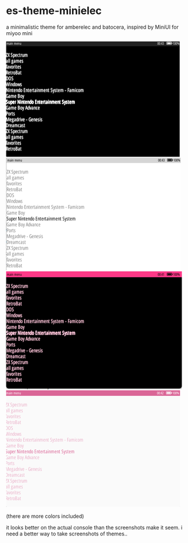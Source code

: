 # es-theme-minielec
a minimalistic theme for amberelec and batocera, inspired by MiniUI for miyoo mini

![](screenshots/minielec_dark_monochrome.png)
![](screenshots/minielec_light_monochrome.png)
![](screenshots/minielec_dark_pink.png)
![](screenshots/minielec_light_pink.png)

(there are more colors included)

it looks better on the actual console than the screenshots make it seem. i need a better way to take screenshots of themes..
